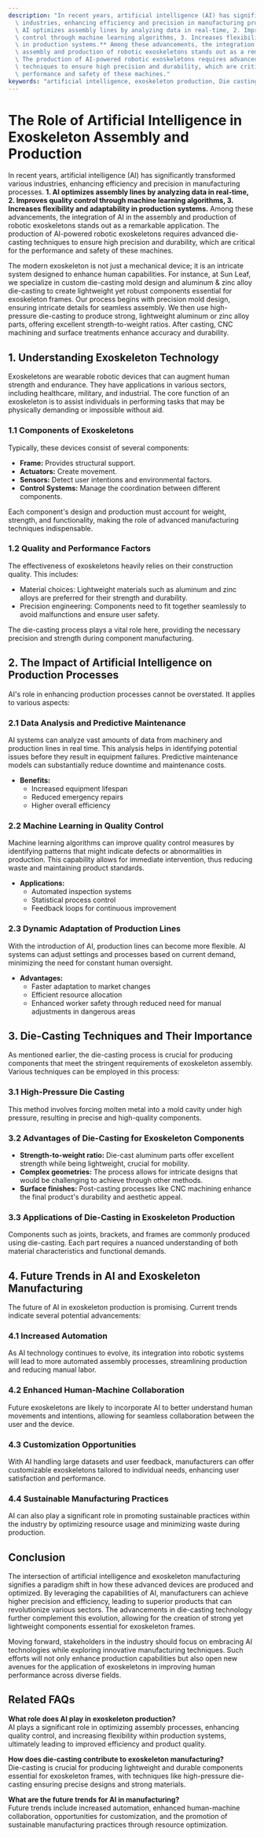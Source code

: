 ```yaml
---
description: "In recent years, artificial intelligence (AI) has significantly transformed various\
  \ industries, enhancing efficiency and precision in manufacturing processes. **1.\
  \ AI optimizes assembly lines by analyzing data in real-time, 2. Improves quality\
  \ control through machine learning algorithms, 3. Increases flexibility and adaptability\
  \ in production systems.** Among these advancements, the integration of AI in the\
  \ assembly and production of robotic exoskeletons stands out as a remarkable application.\
  \ The production of AI-powered robotic exoskeletons requires advanced die-casting\
  \ techniques to ensure high precision and durability, which are critical for the\
  \ performance and safety of these machines."
keywords: "artificial intelligence, exoskeleton production, Die casting process, Die-cast aluminum"
---
```

# The Role of Artificial Intelligence in Exoskeleton Assembly and Production

In recent years, artificial intelligence (AI) has significantly transformed various industries, enhancing efficiency and precision in manufacturing processes. **1. AI optimizes assembly lines by analyzing data in real-time, 2. Improves quality control through machine learning algorithms, 3. Increases flexibility and adaptability in production systems.** Among these advancements, the integration of AI in the assembly and production of robotic exoskeletons stands out as a remarkable application. The production of AI-powered robotic exoskeletons requires advanced die-casting techniques to ensure high precision and durability, which are critical for the performance and safety of these machines.

The modern exoskeleton is not just a mechanical device; it is an intricate system designed to enhance human capabilities. For instance, at Sun Leaf, we specialize in custom die-casting mold design and aluminum & zinc alloy die-casting to create lightweight yet robust components essential for exoskeleton frames. Our process begins with precision mold design, ensuring intricate details for seamless assembly. We then use high-pressure die-casting to produce strong, lightweight aluminum or zinc alloy parts, offering excellent strength-to-weight ratios. After casting, CNC machining and surface treatments enhance accuracy and durability.

## **1. Understanding Exoskeleton Technology**

Exoskeletons are wearable robotic devices that can augment human strength and endurance. They have applications in various sectors, including healthcare, military, and industrial. The core function of an exoskeleton is to assist individuals in performing tasks that may be physically demanding or impossible without aid.

### **1.1 Components of Exoskeletons**

Typically, these devices consist of several components:

- **Frame:** Provides structural support.
- **Actuators:** Create movement.
- **Sensors:** Detect user intentions and environmental factors.
- **Control Systems:** Manage the coordination between different components.

Each component's design and production must account for weight, strength, and functionality, making the role of advanced manufacturing techniques indispensable.

### **1.2 Quality and Performance Factors**

The effectiveness of exoskeletons heavily relies on their construction quality. This includes:

- Material choices: Lightweight materials such as aluminum and zinc alloys are preferred for their strength and durability.
- Precision engineering: Components need to fit together seamlessly to avoid malfunctions and ensure user safety.

The die-casting process plays a vital role here, providing the necessary precision and strength during component manufacturing.

## **2. The Impact of Artificial Intelligence on Production Processes**

AI's role in enhancing production processes cannot be overstated. It applies to various aspects:

### **2.1 Data Analysis and Predictive Maintenance**

AI systems can analyze vast amounts of data from machinery and production lines in real time. This analysis helps in identifying potential issues before they result in equipment failures. Predictive maintenance models can substantially reduce downtime and maintenance costs.

- **Benefits:**
  - Increased equipment lifespan
  - Reduced emergency repairs
  - Higher overall efficiency

### **2.2 Machine Learning in Quality Control**

Machine learning algorithms can improve quality control measures by identifying patterns that might indicate defects or abnormalities in production. This capability allows for immediate intervention, thus reducing waste and maintaining product standards.

- **Applications:**
  - Automated inspection systems
  - Statistical process control
  - Feedback loops for continuous improvement

### **2.3 Dynamic Adaptation of Production Lines**

With the introduction of AI, production lines can become more flexible. AI systems can adjust settings and processes based on current demand, minimizing the need for constant human oversight.

- **Advantages:**
  - Faster adaptation to market changes
  - Efficient resource allocation
  - Enhanced worker safety through reduced need for manual adjustments in dangerous areas

## **3. Die-Casting Techniques and Their Importance**

As mentioned earlier, the die-casting process is crucial for producing components that meet the stringent requirements of exoskeleton assembly. Various techniques can be employed in this process:

### **3.1 High-Pressure Die Casting**

This method involves forcing molten metal into a mold cavity under high pressure, resulting in precise and high-quality components. 

### **3.2 Advantages of Die-Casting for Exoskeleton Components**

- **Strength-to-weight ratio:** Die-cast aluminum parts offer excellent strength while being lightweight, crucial for mobility.
- **Complex geometries:** The process allows for intricate designs that would be challenging to achieve through other methods.
- **Surface finishes:** Post-casting processes like CNC machining enhance the final product's durability and aesthetic appeal.

### **3.3 Applications of Die-Casting in Exoskeleton Production**

Components such as joints, brackets, and frames are commonly produced using die-casting. Each part requires a nuanced understanding of both material characteristics and functional demands.

## **4. Future Trends in AI and Exoskeleton Manufacturing**

The future of AI in exoskeleton production is promising. Current trends indicate several potential advancements:

### **4.1 Increased Automation**

As AI technology continues to evolve, its integration into robotic systems will lead to more automated assembly processes, streamlining production and reducing manual labor.

### **4.2 Enhanced Human-Machine Collaboration**

Future exoskeletons are likely to incorporate AI to better understand human movements and intentions, allowing for seamless collaboration between the user and the device.

### **4.3 Customization Opportunities**

With AI handling large datasets and user feedback, manufacturers can offer customizable exoskeletons tailored to individual needs, enhancing user satisfaction and performance.

### **4.4 Sustainable Manufacturing Practices**

AI can also play a significant role in promoting sustainable practices within the industry by optimizing resource usage and minimizing waste during production.

## **Conclusion**

The intersection of artificial intelligence and exoskeleton manufacturing signifies a paradigm shift in how these advanced devices are produced and optimized. By leveraging the capabilities of AI, manufacturers can achieve higher precision and efficiency, leading to superior products that can revolutionize various sectors. The advancements in die-casting technology further complement this evolution, allowing for the creation of strong yet lightweight components essential for exoskeleton frames. 

Moving forward, stakeholders in the industry should focus on embracing AI technologies while exploring innovative manufacturing techniques. Such efforts will not only enhance production capabilities but also open new avenues for the application of exoskeletons in improving human performance across diverse fields.

## Related FAQs

**What role does AI play in exoskeleton production?**  
AI plays a significant role in optimizing assembly processes, enhancing quality control, and increasing flexibility within production systems, ultimately leading to improved efficiency and product quality.

**How does die-casting contribute to exoskeleton manufacturing?**  
Die-casting is crucial for producing lightweight and durable components essential for exoskeleton frames, with techniques like high-pressure die-casting ensuring precise designs and strong materials.

**What are the future trends for AI in manufacturing?**  
Future trends include increased automation, enhanced human-machine collaboration, opportunities for customization, and the promotion of sustainable manufacturing practices through resource optimization.
